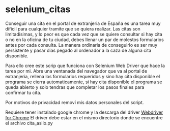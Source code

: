 # selenium_citas
Conseguir una cita en el portal de extranjeria de España es una tarea muy dificil para cualquier tramite que se quiera realizar. Las citas son limitadisimas, y lo peor es  que cada vez que se quiere consultar si hay cita o no en la oficina de tu ciudad, debes llenar un par de molestos formularios antes por cada consulta. La manera ordinaria de conseguirlo es ser muy persistente y pasar dias pegado al ordenador a la caza de alguna cita disponible. 

Para ello cree este scrip que funciona con Selenium Web Driver que hace la tarea por mi. Abre una ventanada del navegador que va al portal de extranjeria, rellena los formularios requeridos y sino hay cita disponible el programa se cierra automaticamente, si hay cita disponible el programa se queda abierto y solo tendras que completar los pasos finales para confirmar tu cita.

Por motivos de privacidad removí mis datos personales del script.

Requiere tener instalado google chrome y la descarga del driver [Webdriver for Chrome](https://sites.google.com/a/chromium.org/chromedriver/downloads)
El driver debe estar en el mismo directorio donde se encuentre el archivo cita_asilo.py
